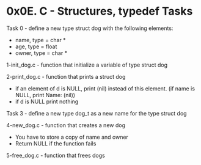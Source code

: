# 0x0E. C - Structures, typedef Tasks

Task 0 - define a new type struct dog with the following elements:
* name, type = char *
* age, type = float
* owner, type = char *

1-init_dog.c - function that initialize a variable of type struct dog

2-print_dog.c - function that prints a struct dog
* if an element of d is NULL, print (nil) instead of this element. (if name is NULL, print Name: (nil))
* if d is NULL print nothing

Task 3 - define a new type dog_t as a new name for the type struct dog

4-new_dog.c - function that creates a new dog
* You have to store a copy of name and owner
* Return NULL if the function fails

5-free_dog.c - function that frees dogs
